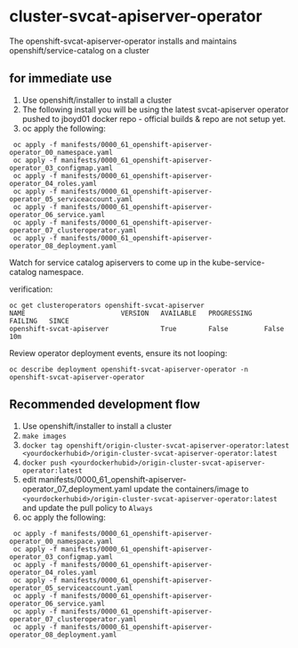 # cluster-svcat-apiserver-operator
The openshift-svcat-apiserver-operator installs and maintains openshift/service-catalog on a cluster


## for immediate use
1. Use openshift/installer to install a cluster
2. The following install you will be using the latest svcat-apiserver operator pushed to jboyd01 docker repo - official builds & repo are not setup yet.
3. oc apply the following:
```
 oc apply -f manifests/0000_61_openshift-apiserver-operator_00_namespace.yaml
 oc apply -f manifests/0000_61_openshift-apiserver-operator_03_configmap.yaml
 oc apply -f manifests/0000_61_openshift-apiserver-operator_04_roles.yaml
 oc apply -f manifests/0000_61_openshift-apiserver-operator_05_serviceaccount.yaml
 oc apply -f manifests/0000_61_openshift-apiserver-operator_06_service.yaml
 oc apply -f manifests/0000_61_openshift-apiserver-operator_07_clusteroperator.yaml
 oc apply -f manifests/0000_61_openshift-apiserver-operator_08_deployment.yaml
```

Watch for service catalog apiservers to come up in the kube-service-catalog namespace.

verification:
```
oc get clusteroperators openshift-svcat-apiserver
NAME                        VERSION   AVAILABLE   PROGRESSING   FAILING   SINCE
openshift-svcat-apiserver             True        False         False     10m
```
Review operator deployment events, ensure its not looping:
```
oc describe deployment openshift-svcat-apiserver-operator -n openshift-svcat-apiserver-operator
```


## Recommended development flow
1. Use openshift/installer to install a cluster
2. `make images`
3. `docker tag openshift/origin-cluster-svcat-apiserver-operator:latest <yourdockerhubid>/origin-cluster-svcat-apiserver-operator:latest`
4. `docker push <yourdockerhubid>/origin-cluster-svcat-apiserver-operator:latest`
5. edit manifests/0000_61_openshift-apiserver-operator_07_deployment.yaml update the containers/image to `<yourdockerhubid>/origin-cluster-svcat-apiserver-operator:latest` and update the pull policy to `Always`
6.  oc apply the following:
```
 oc apply -f manifests/0000_61_openshift-apiserver-operator_00_namespace.yaml
 oc apply -f manifests/0000_61_openshift-apiserver-operator_03_configmap.yaml
 oc apply -f manifests/0000_61_openshift-apiserver-operator_04_roles.yaml
 oc apply -f manifests/0000_61_openshift-apiserver-operator_05_serviceaccount.yaml
 oc apply -f manifests/0000_61_openshift-apiserver-operator_06_service.yaml
 oc apply -f manifests/0000_61_openshift-apiserver-operator_07_clusteroperator.yaml
 oc apply -f manifests/0000_61_openshift-apiserver-operator_08_deployment.yaml
```


